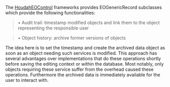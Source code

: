 The [HoudahEOControl](HoudahEOControl.md) frameworks provides EOGenericRecord subclasses which provide the following functionalities:

> •	Audit trail: timestamp modified objects and link them to the object representing the responsible user

> •	Object history: archive former versions of objects

The idea here is to set the timestamp and create the archived data object as soon as an object needing such services is modified. This approach has several advantages over implementations that do these operations shortly before saving the editing context or within the database. Most notably, only objects requiring these service suffer from the overhead caused these operations. Furthermore the archived data is immediately available for the user to interact with.